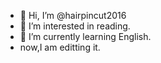 - 👋 Hi, I’m @hairpincut2016
- 👀 I’m interested in reading.
- 🌱 I’m currently learning English.
- now,I am editting it.

<!---
hairpincut2016/hairpincut2016 is a ✨ special ✨ repository because its `README.md` (this file) appears on your GitHub profile.
You can click the Preview link to take a look at your changes.
--->
